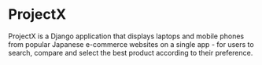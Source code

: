 # ProjectX
ProjectX is a Django application that displays laptops and mobile phones from popular Japanese e-commerce websites on a single app - for users to search, compare and select the best product according to their preference.
